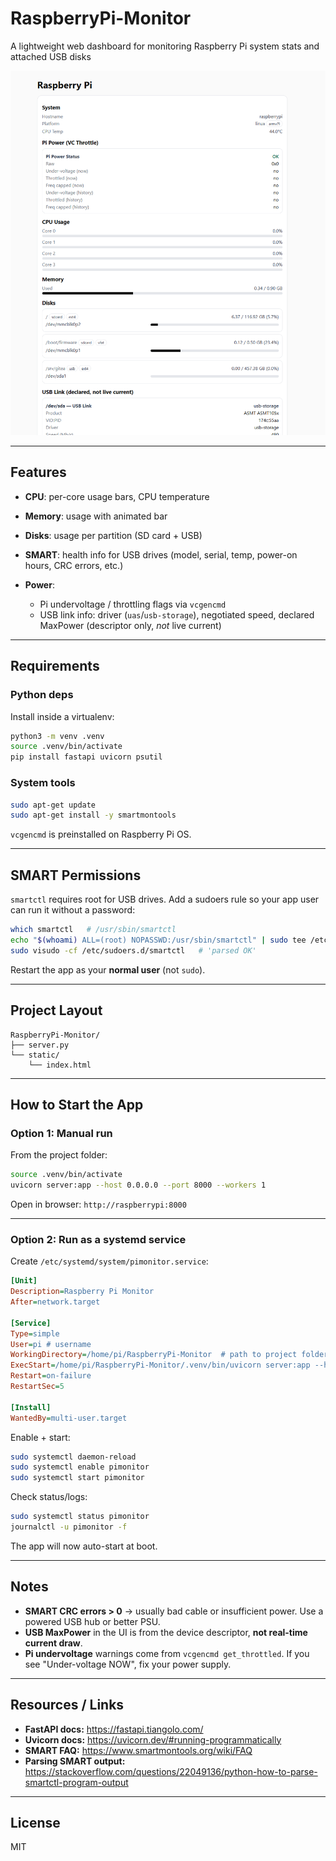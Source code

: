 # RaspberryPi-Monitor
A lightweight web dashboard for monitoring Raspberry Pi system stats and attached USB disks

![Home](assets/home.png)

---

## Features

* **CPU**: per-core usage bars, CPU temperature
* **Memory**: usage with animated bar
* **Disks**: usage per partition (SD card + USB)
* **SMART**: health info for USB drives (model, serial, temp, power-on hours, CRC errors, etc.)
* **Power**:

  * Pi undervoltage / throttling flags via `vcgencmd`
  * USB link info: driver (`uas`/`usb-storage`), negotiated speed, declared MaxPower (descriptor only, *not* live current)

---

## Requirements

### Python deps

Install inside a virtualenv:

```bash
python3 -m venv .venv
source .venv/bin/activate
pip install fastapi uvicorn psutil
```

### System tools

```bash
sudo apt-get update
sudo apt-get install -y smartmontools
```

`vcgencmd` is preinstalled on Raspberry Pi OS.

---

## SMART Permissions

`smartctl` requires root for USB drives. Add a sudoers rule so your app user can run it without a password:

```bash
which smartctl   # /usr/sbin/smartctl
echo "$(whoami) ALL=(root) NOPASSWD:/usr/sbin/smartctl" | sudo tee /etc/sudoers.d/smartctl
sudo visudo -cf /etc/sudoers.d/smartctl   # 'parsed OK'
```

Restart the app as your **normal user** (not `sudo`).

---

## Project Layout

```
RaspberryPi-Monitor/
├── server.py
└── static/
    └── index.html
```

---

## How to Start the App

### Option 1: Manual run

From the project folder:

```bash
source .venv/bin/activate
uvicorn server:app --host 0.0.0.0 --port 8000 --workers 1
```

Open in browser:
`http://raspberrypi:8000`

---

### Option 2: Run as a systemd service

Create `/etc/systemd/system/pimonitor.service`:

```ini
[Unit]
Description=Raspberry Pi Monitor
After=network.target

[Service]
Type=simple
User=pi # username
WorkingDirectory=/home/pi/RaspberryPi-Monitor  # path to project folder
ExecStart=/home/pi/RaspberryPi-Monitor/.venv/bin/uvicorn server:app --host 0.0.0.0 --port 8000 --workers 1 # path to uvicorn inside your venv
Restart=on-failure
RestartSec=5

[Install]
WantedBy=multi-user.target
```

Enable + start:

```bash
sudo systemctl daemon-reload
sudo systemctl enable pimonitor
sudo systemctl start pimonitor
```

Check status/logs:

```bash
sudo systemctl status pimonitor
journalctl -u pimonitor -f
```

The app will now auto-start at boot.

---

## Notes

* **SMART CRC errors > 0** → usually bad cable or insufficient power. Use a powered USB hub or better PSU.
* **USB MaxPower** in the UI is from the device descriptor, **not real-time current draw**.
* **Pi undervoltage** warnings come from `vcgencmd get_throttled`. If you see "Under-voltage NOW", fix your power supply.

---

## Resources / Links

* **FastAPI docs:** https://fastapi.tiangolo.com/
* **Uvicorn docs:** https://uvicorn.dev/#running-programmatically
* **SMART FAQ:** https://www.smartmontools.org/wiki/FAQ
* **Parsing SMART output:** https://stackoverflow.com/questions/22049136/python-how-to-parse-smartctl-program-output

---

## License

MIT
